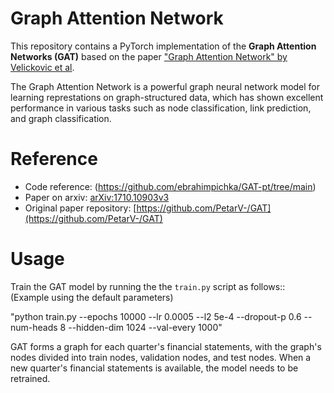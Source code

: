 # Graph Attention Network

This repository contains a PyTorch implementation of the **Graph Attention Networks (GAT)** based on the paper ["Graph Attention Network" by Velickovic et al](https://arxiv.org/abs/1710.10903v3). 

The Graph Attention Network is a powerful graph neural network model for learning represtations on graph-structured data, which has shown excellent performance in various tasks such as node classification, link prediction, and graph classification.

# Reference
- Code reference: (https://github.com/ebrahimpichka/GAT-pt/tree/main)
- Paper on arxiv: [arXiv:1710.10903v3](https://doi.org/10.48550/arXiv.1710.10903)
- Original paper repository: [https://github.com/PetarV-/GAT](https://github.com/PetarV-/GAT)


# Usage

Train the GAT model by running the the `train.py` script as follows:: (Example using the default parameters)

"python train.py --epochs 10000 --lr 0.0005 --l2 5e-4 --dropout-p 0.6 --num-heads 8 --hidden-dim 1024 --val-every 1000"

GAT forms a graph for each quarter's financial statements, with the graph's nodes divided into train nodes, validation nodes, and test nodes. When a new quarter's financial statements is available, the model needs to be retrained.
